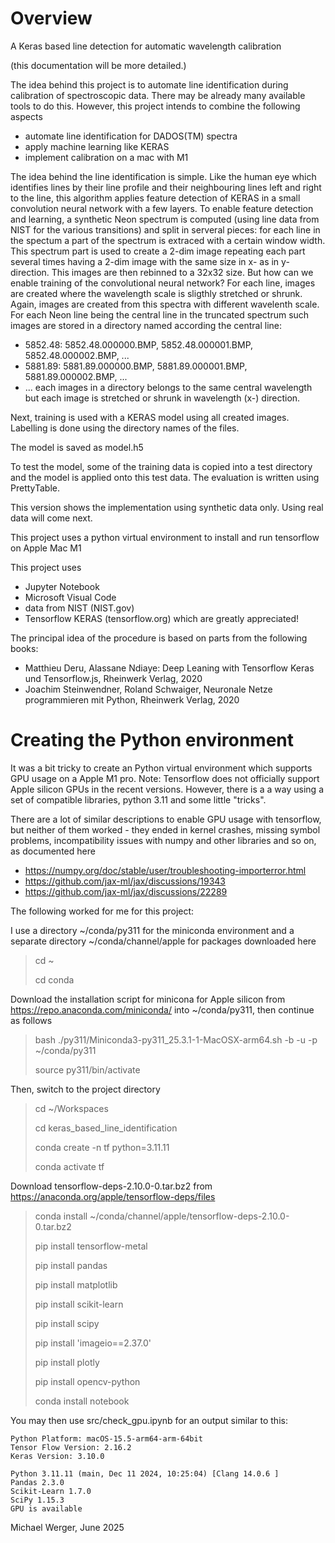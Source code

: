 # Overview

A Keras based line detection for automatic wavelength calibration

(this documentation will be more detailed.)

The idea behind this project is to automate line identification during 
calibration of spectroscopic data.
There may be already many available tools to do this. However, this 
project intends to combine the following aspects
* automate line identification for DADOS(TM) spectra
* apply machine learning like KERAS
* implement calibration on a mac with M1

The idea behind the line identification is simple. Like the human
eye which identifies lines by their line profile and their 
neighbouring lines left and right to the line, this algorithm 
applies feature detection of KERAS in a small convolution neural
network with a few layers.
To enable feature detection and learning, a synthetic Neon spectrum
is computed (using line data from NIST for the various transitions)
and split in serveral pieces: for each line in the spectum a part 
of the spectrum is extraced with a certain window width. This spectrum
part is used to create a 2-dim image repeating each part several times
having a 2-dim image with the same size in x- as in y-direction.
This images are then rebinned to a 32x32 size.
But how can we enable training of the convolutional neural network?
For each line, images are created where the wavelength scale is sligthly
stretched or shrunk. Again, images are created from this spectra with
different wavelenth scale. For each Neon line being the central line 
in the truncated spectrum such images are stored in a directory named 
according the central line:
* 5852.48: 5852.48.000000.BMP, 5852.48.000001.BMP, 5852.48.000002.BMP, ...
* 5881.89: 5881.89.000000.BMP, 5881.89.000001.BMP, 5881.89.000002.BMP, ...
* ...
each images in a directory belongs to the same central wavelength but each
image is stretched or shrunk in wavelength (x-) direction.

Next, training is used with a KERAS model using all created images. 
Labelling is done using the directory names of the files.

The model is saved as model.h5

To test the model, some of the training data is copied into a test
directory and the model is applied onto this test data. The 
evaluation is written using PrettyTable.

This version shows the implementation using synthetic data only. Using
real data will come next.

This project uses a python virtual environment to install and run 
tensorflow on Apple Mac M1

This project uses
* Jupyter Notebook
* Microsoft Visual Code
* data from NIST (NIST.gov)
* Tensorflow KERAS (tensorflow.org)
which are greatly appreciated!
  
The principal idea of the procedure is based on parts from the following 
books:
* Matthieu Deru, Alassane Ndiaye: Deep Leaning with Tensorflow Keras und Tensorflow.js, Rheinwerk Verlag, 2020
* Joachim Steinwendner, Roland Schwaiger, Neuronale Netze programmieren mit Python, Rheinwerk Verlag, 2020

# Creating the Python environment

It was a bit tricky to create an Python virtual environment which supports GPU usage on a Apple M1 pro.
Note: Tensorflow does not officially support Apple silicon GPUs in the recent versions. However, there is a
a way using a set of compatible libraries, python 3.11 and some little "tricks".

There are a lot of similar descriptions to enable GPU usage with tensorflow, but neither of them worked - they ended in kernel crashes, 
missing symbol problems, incompatibility issues with numpy and other libraries and so on, as documented here
* https://numpy.org/doc/stable/user/troubleshooting-importerror.html
* https://github.com/jax-ml/jax/discussions/19343
* https://github.com/jax-ml/jax/discussions/22289

The following worked for me for this project:

I use a directory ~/conda/py311 for the miniconda environment and 
a separate directory ~/conda/channel/apple for packages downloaded here

> cd ~
> 
> cd conda

Download the installation script for minicona for Apple silicon from https://repo.anaconda.com/miniconda/ into ~/conda/py311,
then continue as follows

> bash ./py311/Miniconda3-py311_25.3.1-1-MacOSX-arm64.sh -b -u -p ~/conda/py311
> 
> source py311/bin/activate

Then, switch to the project directory
> cd ~/Workspaces
> 
> cd keras_based_line_identification
> 
> conda create -n tf python=3.11.11
> 
> conda activate tf

Download tensorflow-deps-2.10.0-0.tar.bz2 from https://anaconda.org/apple/tensorflow-deps/files
> conda install ~/conda/channel/apple/tensorflow-deps-2.10.0-0.tar.bz2
> 
> pip install tensorflow-metal
> 
> pip install pandas
> 
> pip install matplotlib
> 
> pip install scikit-learn
> 
> pip install scipy
> 
> pip install 'imageio==2.37.0'
> 
> pip install plotly
> 
> pip install opencv-python
> 
> conda install notebook

You may then use src/check_gpu.ipynb for an output similar to this:

```
Python Platform: macOS-15.5-arm64-arm-64bit
Tensor Flow Version: 2.16.2
Keras Version: 3.10.0

Python 3.11.11 (main, Dec 11 2024, 10:25:04) [Clang 14.0.6 ]
Pandas 2.3.0
Scikit-Learn 1.7.0
SciPy 1.15.3
GPU is available
```

Michael Werger, June 2025